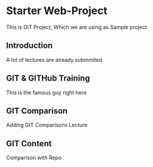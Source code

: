 # Starter Web-Project
This is GIT Project, Which we are using as Sample project

## Introduction
A lot of lectures are already submmited

## GIT & GITHub Training
This is the famous guy right here

## GIT Comparison
Adding GIT Comparisons Lecture

## GIT Content
Comparison with Repo